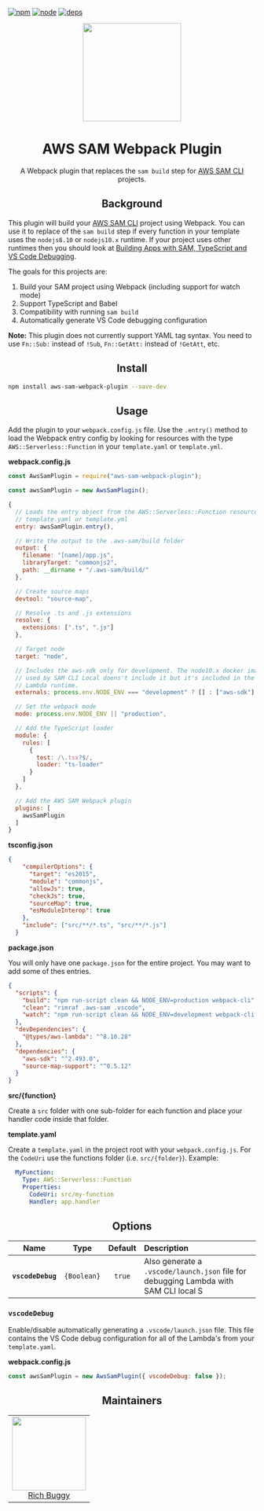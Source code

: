 [![npm][npm]][npm-url]
[![node][node]][node-url]
[![deps][deps]][deps-url]

<div align="center">
  <a href="https://github.com/webpack/webpack">
    <img width="200" height="200"
      src="https://webpack.js.org/assets/icon-square-big.svg">
  </a>
  <h1>AWS SAM Webpack Plugin</h1>
  <p>A Webpack plugin that replaces the <code>sam build</code> step for <a href="https://github.com/awslabs/aws-sam-cli">AWS SAM CLI</a> projects.</p>
</div>

<h2 align="center">Background</h2>

This plugin will build your [AWS SAM CLI](https://github.com/awslabs/aws-sam-cli) project using Webpack. You can use it to replace of the `sam build` step if every function in your template uses  the `nodejs8.10` or `nodejs10.x` runtime. If your project uses other runtimes then you should look at [Building Apps with SAM, TypeScript and VS Code Debugging](http://www.goingserverless.com/blog/building-apps-with-sam-typescript-and-vscode-debugging).

The goals for this projects are:

1. Build your SAM project using Webpack (including support for watch mode)
1. Support TypeScript and Babel
1. Compatibility with running `sam build`
1. Automatically generate VS Code debugging configuration

**Note:** This plugin does not currently support YAML tag syntax. You need to use `Fn::Sub:` instead of `!Sub`, `Fn::GetAtt:` instead of `!GetAtt`, etc.

<h2 align="center">Install</h2>

```bash
npm install aws-sam-webpack-plugin --save-dev
```

<h2 align="center">Usage</h2>

Add the plugin to your `webpack.config.js` file. Use the `.entry()` method to load the Webpack entry config by looking for resources with the type  `AWS::Serverless::Function` in your `template.yaml` or `template.yml`.


**webpack.config.js**

```js
const AwsSamPlugin = require("aws-sam-webpack-plugin");

const awsSamPlugin = new AwsSamPlugin();

{
  // Loads the entry object from the AWS::Serverless::Function resources in your
  // template.yaml or template.yml
  entry: awsSamPlugin.entry(),

  // Write the output to the .aws-sam/build folder
  output: {
    filename: "[name]/app.js",
    libraryTarget: "commonjs2",
    path: __dirname + "/.aws-sam/build/"
  },

  // Create source maps
  devtool: "source-map",

  // Resolve .ts and .js extensions
  resolve: {
    extensions: [".ts", ".js"]
  },

  // Target node
  target: "node",

  // Includes the aws-sdk only for development. The node10.x docker image
  // used by SAM CLI Local doens't include it but it's included in the actual
  // Lambda runtime.
  externals: process.env.NODE_ENV === "development" ? [] : ["aws-sdk"],

  // Set the webpack mode
  mode: process.env.NODE_ENV || "production",

  // Add the TypeScript loader
  module: {
    rules: [
      {
        test: /\.tsx?$/,
        loader: "ts-loader"
      }
    ]
  },

  // Add the AWS SAM Webpack plugin
  plugins: [
    awsSamPlugin
  ]
}
```

**tsconfig.json**

```json
{
    "compilerOptions": {
      "target": "es2015",
      "module": "commonjs",
      "allowJs": true,
      "checkJs": true,
      "sourceMap": true,
      "esModuleInterop": true
    },
    "include": ["src/**/*.ts", "src/**/*.js"]
  }
```

**package.json**

You will only have one `package.json` for the entire project. You may want to add some of thes entries.

```json
{
  "scripts": {
    "build": "npm run-script clean && NODE_ENV=production webpack-cli",
    "clean": "rimraf .aws-sam .vscode",
    "watch": "npm run-script clean && NODE_ENV=development webpack-cli -w",
  },
  "devDependencies": {
    "@types/aws-lambda": "^8.10.28"
  },
  "dependencies": {
    "aws-sdk": "^2.493.0",
    "source-map-support": "^0.5.12"
  }
}
```
**src/{function}**

Create a `src` folder with one sub-folder for each function and place your handler code inside that folder.

**template.yaml**

Create a `template.yaml` in the project root with your `webpack.config.js`. For the `CodeUri` use the functions folder (i.e. `src/{folder}`). Example:

```yaml
  MyFunction:
    Type: AWS::Serverless::Function
    Properties:
      CodeUri: src/my-function
      Handler: app.handler
```

<h2 align="center">Options</h2>

|            Name             |         Type         |   Default   | Description                                                                                                                    |
| :-------------------------: | :------------------: | :---------: | :----------------------------------------------------------------------------------------------------------------------------- |
|      **`vscodeDebug`**      |     `{Boolean}`      |   `true`    | Also generate a `.vscode/launch.json` file for debugging Lambda with SAM CLI local                                            S |


### `vscodeDebug`

Enable/disable automatically generating a `.vscode/launch.json` file. This file contains the VS Code debug configuration for all of the Lambda's from your `template.yaml`.

**webpack.config.js**

```js
const awsSamPlugin = new AwsSamPlugin({ vscodeDebug: false });
```

<h2 align="center">Maintainers</h2>

<table>
  <tbody>
    <tr>
      <td align="center">
        <a href="https://github.com/buggy">
          <img width="150" height="150" src="https://github.com/buggy.png?v=3&s=150">
          </br>
          Rich Buggy
        </a>
      </td>
    </tr>
  <tbody>
</table>

[npm]: https://img.shields.io/npm/v/aws-sam-webpack-plugin.svg
[npm-url]: https://npmjs.com/package/aws-sam-webpack-plugin
[node]: https://img.shields.io/node/v/aws-sam-webpack-plugin.svg
[node-url]: https://nodejs.org
[deps]: https://david-dm.org/webpack/aws-sam-webpack-plugin.svg
[deps-url]: https://david-dm.org/webpack/aws-sam-webpack-plugin
